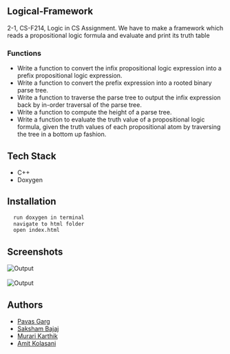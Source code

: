 
## Logical-Framework
2-1, CS-F214, Logic in CS Assignment. We have to make
 a framework which reads a propositional logic formula 
and evaluate and print its truth table

### Functions
- Write a function to convert the infix propositional logic expression into a prefix propositional logic expression.
- Write a function to convert the prefix expression into a rooted binary parse tree.
- Write a function to traverse the parse tree to output the infix expression back by in-order traversal of the parse tree.
- Write a function to compute the height of a parse tree.
- Write a function to evaluate the truth value of a propositional logic formula, given the truth values of each propositional atom by traversing the tree in a bottom up fashion.
## Tech Stack

- C++
- Doxygen



## Installation


```bash
  run doxygen in terminal
  navigate to html folder
  open index.html
```
    
## Screenshots

![Output](https://user-images.githubusercontent.com/97559428/196146174-112dd13a-f8db-4336-99c9-4bc671054789.png)
<br/>
<br/>
![Output](https://user-images.githubusercontent.com/97559428/196759255-5d799c8b-59f4-4d5c-ad7b-098f6533266d.png)



## Authors


- [Pavas Garg](https://www.github.com/pavas23)
- [Saksham Bajaj](https://github.com/SakshamBajaj18)
- [Murari Karthik](https://github.com/Murari-Karthik)
- [Amit Kolasani](https://github.com/AmitKolasani)




